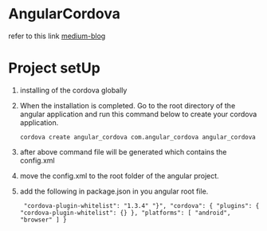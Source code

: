 # AngularCordova

refer to this link [medium-blog](https://medium.com/@abayomismart/creating-android-ios-app-with-cordova-and-angular-e3cf82d4cbc2)

# Project setUp  
1. installing of the cordova globally 
2. When the installation is completed. Go to the root directory of the angular application and run this command below to create your cordova application.

    `cordova create angular_cordova com.angular_cordova angular_cordova`
3. after above command file will be generated which contains the config.xml  
4. move the config.xml to the root folder of the angular project. 
5. add the following in package.json in you angular root file. 

     ``  "cordova-plugin-whitelist": "1.3.4"
  "}",
  "cordova": {
    "plugins": {
      "cordova-plugin-whitelist": {}
    },
    "platforms": [
      "android",
      "browser"
    ]
  }
     ``
